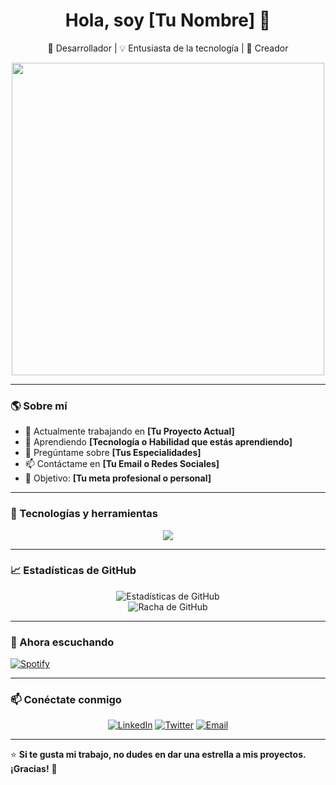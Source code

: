 <!-- Encabezado con una imagen y una breve presentación -->
<h1 align="center">Hola, soy [Tu Nombre] 👋</h1>
<p align="center">
  🚀 Desarrollador | 💡 Entusiasta de la tecnología | 🎨 Creador
</p>

<p align="center">
  <img src="https://media.giphy.com/media/qgQUggAC3Pfv687qPC/giphy.gif" width="500" />
</p>

---

### 🌎 Sobre mí

- 🔭 Actualmente trabajando en **[Tu Proyecto Actual]**
- 🌱 Aprendiendo **[Tecnología o Habilidad que estás aprendiendo]**
- 💬 Pregúntame sobre **[Tus Especialidades]**
- 📫 Contáctame en **[Tu Email o Redes Sociales]**
- 🎯 Objetivo: **[Tu meta profesional o personal]**

---

### 🚀 Tecnologías y herramientas

<p align="center">
  <img src="https://skillicons.dev/icons?i=js,ts,react,vue,nodejs,express,python,django,git,github,html,css" />
</p>

---

### 📈 Estadísticas de GitHub

<p align="center">
  <img src="https://github-readme-stats.vercel.app/api?username=TU_USUARIO&show_icons=true&theme=radical" alt="Estadísticas de GitHub" />
  <br>
  <img src="https://github-readme-streak-stats.herokuapp.com/?user=TU_USUARIO&theme=radical" alt="Racha de GitHub" />
</p>

---

### 🎵 Ahora escuchando

[![Spotify](https://novatorem-TU_USUARIO.vercel.app/api/spotify)](https://open.spotify.com/user/TU_USUARIO)

---

### 📫 Conéctate conmigo

<p align="center">
  <a href="https://linkedin.com/in/TU_USUARIO"><img src="https://img.shields.io/badge/LinkedIn-blue?style=for-the-badge&logo=linkedin" alt="LinkedIn" /></a>
  <a href="https://twitter.com/TU_USUARIO"><img src="https://img.shields.io/badge/Twitter-blue?style=for-the-badge&logo=twitter" alt="Twitter" /></a>
  <a href="mailto:TUCORREO"><img src="https://img.shields.io/badge/Email-red?style=for-the-badge&logo=gmail" alt="Email" /></a>
</p>

---

⭐️ **Si te gusta mi trabajo, no dudes en dar una estrella a mis proyectos. ¡Gracias!** 🚀
